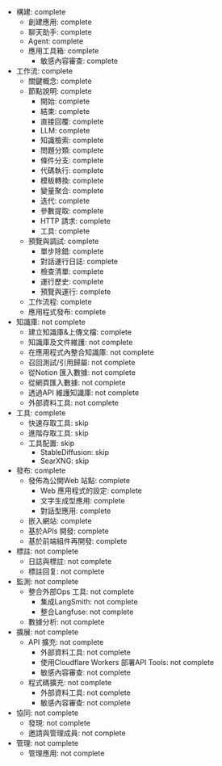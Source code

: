 - 構建: complete
  - 創建應用: complete
  - 聊天助手: complete
  - Agent: complete
  - 應用工具箱: complete
    - 敏感內容審查: complete
- 工作流: complete
  - 關鍵概念: complete
  - 節點說明: complete
    - 開始: complete
    - 結束: complete
    - 直接回覆: complete
    - LLM: complete
    - 知識檢索: complete
    - 問題分類: complete
    - 條件分支: complete
    - 代碼執行: complete
    - 模板轉換: complete
    - 變量聚合: complete
    - 迭代: complete
    - 參數提取: complete
    - HTTP 請求: complete
    - 工具: complete
  - 預覽與調試: complete
    - 單步除錯: complete
    - 對話運行日誌: complete
    - 檢查清單: complete
    - 運行歷史: complete
    - 預覽與運行: complete
  - 工作流程: complete
  - 應用程式發布: complete
- 知識庫: not complete
  - 建立知識庫&上傳文檔: complete
  - 知識庫及文件維護: not complete
  - 在應用程式內整合知識庫: not complete
  - 召回測試/引用歸屬: not complete
  - 從Notion 匯入數據: not complete
  - 從網頁匯入數據: not complete
  - 透過API 維護知識庫: not complete
  - 外部資料工具: not complete
- 工具: complete
  - 快速存取工具: skip
  - 進階存取工具: skip
  - 工具配置: skip
    - StableDiffusion: skip
    - SearXNG: skip
- 發布: complete
  - 發佈為公開Web 站點: complete
    - Web 應用程式的設定: complete
    - 文字生成型應用: complete
    - 對話型應用: complete
  - 嵌入網站: complete
  - 基於APIs 開發: complete
  - 基於前端組件再開發: complete
- 標註: not complete
  - 日誌與標註: not complete
  - 標註回复: not complete
- 監測: not complete
  - 整合外部Ops 工具: not complete
    - 集成LangSmith: not complete
    - 整合Langfuse: not complete
  - 數據分析: not complete
- 擴展: not complete
  - API 擴充: not complete
    - 外部資料工具: not complete
    - 使用Cloudflare Workers 部署API Tools: not complete
    - 敏感內容審查: not complete
  - 程式碼擴充: not complete
    - 外部資料工具: not complete
    - 敏感內容審查: not complete
- 協同: not complete
  - 發現: not complete
  - 邀請與管理成員: not complete
- 管理: not complete
  - 管理應用: not complete
